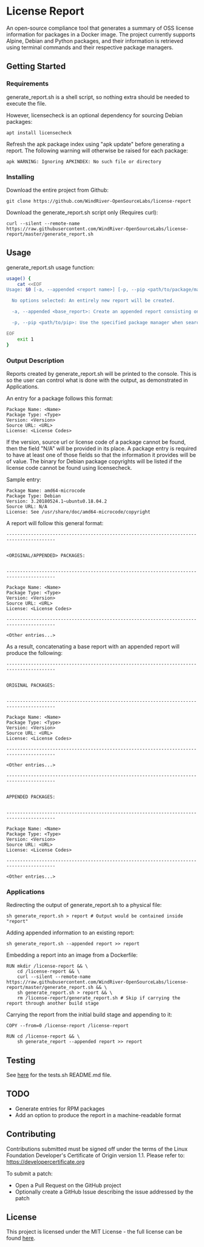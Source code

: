 # License Report

An open-source compliance tool that generates a summary of OSS license
information for packages in a Docker image. The project currently
supports Alpine, Debian and Python packages, and their information is
retrieved using terminal commands and their respective package
managers.

## Getting Started

### Requirements

generate_report.sh is a shell script, so nothing extra should be
needed to execute the file.

However, licensecheck is an optional dependency for sourcing Debian
packages:

    apt install licensecheck

Refresh the apk package index using "apk update" before generating a
report. The following warning will otherwise be raised for each
package:

    apk WARNING: Ignoring APKINDEX: No such file or directory

### Installing

Download the entire project from Github:

    git clone https://github.com/WindRiver-OpenSourceLabs/license-report

Download the generate_report.sh script only (Requires curl):

    curl --silent --remote-name https://raw.githubusercontent.com/WindRiver-OpenSourceLabs/license-report/master/generate_report.sh

## Usage

generate_report.sh usage function:

``` sh
usage() {
    cat <<EOF
Usage: $0 [-a, --appended <report name>] [-p, --pip <path/to/package/manager>]

  No options selected: An entirely new report will be created.

  -a, --appended <base_report>: Create an appended report consisting only of package entries that did not exist in the base report.

  -p, --pip <path/to/pip>: Use the specified package manager when searching for Python packages.

EOF
    exit 1
}
```

### Output Description

Reports created by generate_report.sh will be printed to the
console. This is so the user can control what is done with the output,
as demonstrated in Applications.

An entry for a package follows this format:

    Package Name: <Name>
    Package Type: <Type>
    Version: <Version>
    Source URL: <URL>
    License: <License Codes>

If the version, source url or license code of a package cannot be
found, then the field "N/A" will be provided in its place. A package
entry is required to have at least one of those fields so that the
information it provides will be of value. The binary for Debian
package copyrights will be listed if the license code cannot be found
using licensecheck.

Sample entry:

    Package Name: amd64-microcode
    Package Type: Debian
    Version: 3.20180524.1~ubuntu0.18.04.2
    Source URL: N/A
    License: See /usr/share/doc/amd64-microcode/copyright

A report will follow this general format:

    ----------------------------------------------------------------------------------------


    <ORIGINAL/APPENDED> PACKAGES:


    ----------------------------------------------------------------------------------------

    Package Name: <Name>
    Package Type: <Type>
    Version: <Version>
    Source URL: <URL>
    License: <License Codes>

    ----------------------------------------------------------------------------------------

    <Other entries...>

As a result, concatenating a base report with an appended report will
produce the following:

    ----------------------------------------------------------------------------------------


    ORIGINAL PACKAGES:


    ----------------------------------------------------------------------------------------

    Package Name: <Name>
    Package Type: <Type>
    Version: <Version>
    Source URL: <URL>
    License: <License Codes>

    ----------------------------------------------------------------------------------------

    <Other entries...>

    ----------------------------------------------------------------------------------------


    APPENDED PACKAGES:


    ----------------------------------------------------------------------------------------

    Package Name: <Name>
    Package Type: <Type>
    Version: <Version>
    Source URL: <URL>
    License: <License Codes>

    ----------------------------------------------------------------------------------------

    <Other entries...>


### Applications

Redirecting the output of generate_report.sh to a physical file:

    sh generate_report.sh > report # Output would be contained inside "report"

Adding appended information to an existing report:

    sh generate_report.sh --appended report >> report

Embedding a report into an image from a Dockerfile:

    RUN mkdir /license-report && \
        cd /license-report && \
        curl --silent --remote-name https://raw.githubusercontent.com/WindRiver-OpenSourceLabs/license-report/master/generate_report.sh && \
        sh generate_report.sh > report && \
        rm /license-report/generate_report.sh # Skip if carrying the report through another build stage

Carrying the report from the initial build stage and appending to it:

    COPY --from=0 /license-report /license-report

    RUN cd /license-report && \
        sh generate_report --appended report >> report

## Testing

See [here](tests/README.md) for the tests.sh README.md file.

## TODO

* Generate entries for RPM packages
* Add an option to produce the report in a machine-readable format

## Contributing

Contributions submitted must be signed off under the terms of the
Linux Foundation Developer's Certificate of Origin version 1.1. Please
refer to: https://developercertificate.org

To submit a patch:

* Open a Pull Request on the GitHub project
* Optionally create a GitHub Issue describing the issue addressed by the patch

## License

This project is licensed under the MIT License - the full license can
be found [here](LICENSE.md).
